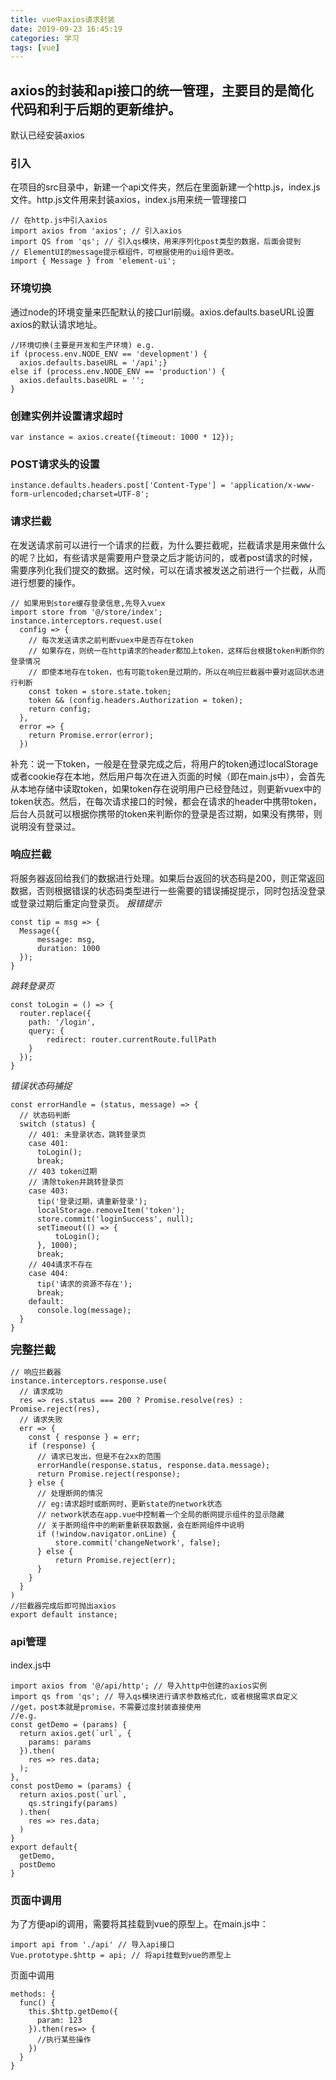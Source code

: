 ```yaml
---
title: vue中axios请求封装
date: 2019-09-23 16:45:19
categories: 学习
tags: [vue]
---
```


## axios的封装和api接口的统一管理，主要目的是简化代码和利于后期的更新维护。

默认已经安装axios

### 引入
在项目的src目录中，新建一个api文件夹，然后在里面新建一个http.js，index.js文件。http.js文件用来封装axios，index.js用来统一管理接口
```
// 在http.js中引入axios
import axios from 'axios'; // 引入axios
import QS from 'qs'; // 引入qs模块，用来序列化post类型的数据，后面会提到
// ElementUI的message提示框组件，可根据使用的ui组件更改。
import { Message } from 'element-ui'; 
```

### 环境切换
通过node的环境变量来匹配默认的接口url前缀。axios.defaults.baseURL设置axios的默认请求地址。
```
//环境切换(主要是开发和生产环境) e.g.
if (process.env.NODE_ENV == 'development') {    
  axios.defaults.baseURL = '/api';} 
else if (process.env.NODE_ENV == 'production') {    
  axios.defaults.baseURL = '';
}
```

### 创建实例并设置请求超时
```
var instance = axios.create({timeout: 1000 * 12});
```

### POST请求头的设置
```
instance.defaults.headers.post['Content-Type'] = 'application/x-www-form-urlencoded;charset=UTF-8';
```

### 请求拦截
在发送请求前可以进行一个请求的拦截，为什么要拦截呢，拦截请求是用来做什么的呢？比如，有些请求是需要用户登录之后才能访问的，或者post请求的时候，需要序列化我们提交的数据。这时候，可以在请求被发送之前进行一个拦截，从而进行想要的操作。
```
// 如果用到store缓存登录信息,先导入vuex
import store from '@/store/index';
instance.interceptors.request.use(    
  config => {
    // 每次发送请求之前判断vuex中是否存在token        
    // 如果存在，则统一在http请求的header都加上token，这样后台根据token判断你的登录情况
    // 即使本地存在token，也有可能token是过期的，所以在响应拦截器中要对返回状态进行判断
    const token = store.state.token;        
    token && (config.headers.Authorization = token);        
    return config;    
  },    
  error => {        
    return Promise.error(error);    
  })
```
补充：说一下token，一般是在登录完成之后，将用户的token通过localStorage或者cookie存在本地，然后用户每次在进入页面的时候（即在main.js中），会首先从本地存储中读取token，如果token存在说明用户已经登陆过，则更新vuex中的token状态。然后，在每次请求接口的时候，都会在请求的header中携带token，后台人员就可以根据你携带的token来判断你的登录是否过期，如果没有携带，则说明没有登录过。

### 响应拦截
将服务器返回给我们的数据进行处理。如果后台返回的状态码是200，则正常返回数据，否则根据错误的状态码类型进行一些需要的错误捕捉提示，同时包括没登录或登录过期后重定向登录页。
*报错提示*
```
const tip = msg => {    
  Message({        
      message: msg,        
      duration: 1000  
  });
}
```
*跳转登录页*
```
const toLogin = () => {
  router.replace({
    path: '/login',        
    query: {
        redirect: router.currentRoute.fullPath
    }
  });
}
```
*错误状态码捕捉*
```
const errorHandle = (status, message) => {
  // 状态码判断
  switch (status) {
    // 401: 未登录状态，跳转登录页
    case 401:
      toLogin();
      break;
    // 403 token过期
    // 清除token并跳转登录页
    case 403:
      tip('登录过期，请重新登录');
      localStorage.removeItem('token');
      store.commit('loginSuccess', null);
      setTimeout(() => {
          toLogin();
      }, 1000);
      break;
    // 404请求不存在
    case 404:
      tip('请求的资源不存在'); 
      break;
    default:
      console.log(message);   
  }
}
```
<font size=4 >**完整拦截**</font>
```
// 响应拦截器
instance.interceptors.response.use(    
  // 请求成功
  res => res.status === 200 ? Promise.resolve(res) : Promise.reject(res),    
  // 请求失败
  err => {
    const { response } = err;
    if (response) {
      // 请求已发出，但是不在2xx的范围 
      errorHandle(response.status, response.data.message);
      return Promise.reject(response);
    } else {
      // 处理断网的情况
      // eg:请求超时或断网时，更新state的network状态
      // network状态在app.vue中控制着一个全局的断网提示组件的显示隐藏
      // 关于断网组件中的刷新重新获取数据，会在断网组件中说明
      if (!window.navigator.onLine) {
          store.commit('changeNetwork', false);
      } else {
          return Promise.reject(err);
      }
    }
  }
)
//拦截器完成后即可抛出axios
export default instance;
```

### api管理
index.js中
```
import axios from '@/api/http'; // 导入http中创建的axios实例
import qs from 'qs'; // 导入qs模块进行请求参数格式化，或者根据需求自定义
//get，post本就是promise，不需要过度封装直接使用
//e.g.
const getDemo = (params) {        
  return axios.get(`url`, {
    params: params
  }).then(
    res => res.data;
  );    
}, 
const postDemo = (params) {
  return axios.post(`url`, 
    qs.stringify(params)
  ).then(
    res => res.data;
  )
}
export default{
  getDemo,
  postDemo
}
```

### 页面中调用
为了方便api的调用，需要将其挂载到vue的原型上。在main.js中：
```
import api from './api' // 导入api接口
Vue.prototype.$http = api; // 将api挂载到vue的原型上
```
页面中调用
```
methods: {    
  func() {      
    this.$http.getDemo({        
      param: 123      
    }).then(res=> {
      //执行某些操作      
    })    
  }  
}
```